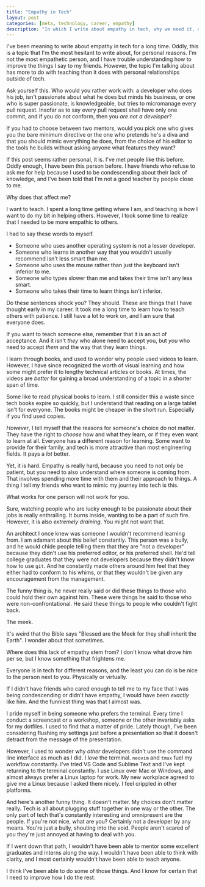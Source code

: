 ```yaml
---
title: "Empathy in Tech"
layout: post
categories: [meta, technology, career, empathy]
description: "In which I write about empathy in tech, why we need it, and the bullies I've found."
---
```


I've been meaning to write about empathy in tech for a long time. Oddly, this
is a topic that I'm the most hesitant to write about, for personal reasons.
I'm not the most empathetic person, and I have trouble understanding how to
improve the things I say to my friends. However, the topic I'm talking about
has more to do with teaching than it does with personal relationships outside
of tech.

Ask yourself this. Who would you rather work with: a developer who does his
job, isn't passionate about what he does but minds his business, or one who
is super passionate, is knowledgeable, but tries to micromanage every pull
request. Insofar as to say every pull request shall have only one commit,
and if you do not conform, then you *are not a developer*?

If you had to choose between two mentors, would you pick one who gives you
the bare minimum directive or the one who pretends he's a diva and that you
should mimic everything he does, from the choice of his editor to the tools
he builds without asking anyone what features they want?

If this post seems rather personal, it is. I've met people like this before.
Oddly enough, I have been this person before. I have friends who refuse to
ask me for help because I used to be condescending about their lack of
knowledge, and I've been told that I'm not a good teacher by people close
to me.

Why does that affect me?

I want to teach. I spent a long time getting where I am, and teaching is how
I want to do my bit in helping others. However, I took some time to realize
that I needed to be more empathic to others.

I had to say these words to myself.

* Someone who uses another operating system is not a lesser developer.
* Someone who learns in another way that you wouldn't usually recommend isn't
  less smart than me.
* Someone who uses the mouse rather than just the keyboard isn't inferior to
  me.
* Someone who types slower than me and takes their time isn't any less smart.
* Someone who takes their time to learn things isn't inferior.

Do these sentences shock you? They should. These are things that I have thought
early in my career. It took me a long time to learn how to teach others with
patience. I still have a lot to work on, and I am sure that everyone does.

If you want to teach someone else, remember that it is an act of acceptance.
And it isn't *they* who alone need to accept you, but *you* who need to accept
*them* and the way that they learn things.

I learn through books, and used to wonder why people used videos to learn.
However, I have since recognized the worth of visual learning and how some
might prefer it to lengthy technical articles or books. At times, the videos
are *better* for gaining a broad understanding of a topic in a shorter span
of time.

Some like to read physical books to learn. I still consider this a waste since
tech books expire so quickly, but I understand that reading on a large tablet
isn't for everyone. The books might be cheaper in the short run. Especially
if you find used copies.

*However*, I tell myself that the reasons for someone's choice do not matter.
They have the right to *choose* how and what they learn, or if they even
want to learn at all. Everyone has a different reason for learning. Some want
to provide for their family, and tech is more attractive than most engineering
fields. It pays a *lot* better.

Yet, it is hard. Empathy is really hard, because you need to not only be
patient, but you need to also understand where someone is coming from. That
involves spending more time with them and their approach to things. A thing I
tell my friends who want to mimic my journey into tech is this.

What works for one person will not work for you.

Sure, watching people who are lucky enough to be passionate about their jobs
is really enthralling. It burns inside, wanting to be a part of such fire.
However, it is also *extremely draining*. You might not want that.

An architect I once knew was someone I wouldn't recommend learning from. I am
adamant about this belief constantly. This person was a bully, and he would
chide people telling them that they are "not a developer" because they didn't
use his preferred editor, or his preferred shell. He'd tell college graduates
that they were not developers because they didn't know how to use `git`. And
he constantly made others around him feel that they either had to conform to
his whims, or that they wouldn't be given any encouragement from the
management.

The funny thing is, he never really said or did these things to those who
could hold their own against him. These were things he said to those who were
non-confrontational. He said these things to people who couldn't fight back.

The meek.

It's weird that the Bible says "Blessed are the Meek for they shall inherit the
Earth". I wonder about that sometimes.

Where does this lack of empathy stem from? I don't know what drove him per se,
but I know something that frightens me.

Everyone is in tech for different reasons, and the least you can do is be nice
to the person next to you. Physically or virtually.

If I didn't have friends who cared enough to tell me to my face that I was
being condescending or didn't have empathy, I would have been *exactly* like
him. And the funniest thing was that I almost was.

I pride myself in being someone who prefers the terminal. Every time I conduct
a screencast or a workshop, someone or the other invariably asks for my
dotfiles. I used to find that a matter of pride. Lately though, I've been
considering flushing my settings just before a presentation so that it doesn't
detract from the message of the presentation.

However, I used to wonder why *other* developers didn't use the command line
interface as much as I did. I *love* the terminal. `neovim` and `tmux` fuel
my workflow constantly. I've tried VS Code and Sublime Text and I've kept
returning to the terminal constantly. I use Linux over Mac or Windows, and 
almost always prefer a Linux laptop for work. My new workplace agreed to give
me a Linux because I asked them nicely. I feel crippled in other platforms.

And here's another funny thing. It doesn't matter. My choices don't matter
really. Tech is all about plugging stuff together in one way or the other.
The only part of tech that's constantly interesting and omnipresent are the
people. If you're not nice, what are you? Certainly not a developer by any
means. You're just a bully, shouting into the void. People aren't scared of you
they're just annoyed at having to deal with you.

If I went down that path, I wouldn't have been able to mentor some excellent
graduates and interns along the way. I wouldn't have been able to think with
clarity, and I most certainly wouldn't have been able to teach anyone.

I think I've been able to do some of those things. And I know for certain that
I need to improve how I do the rest.


